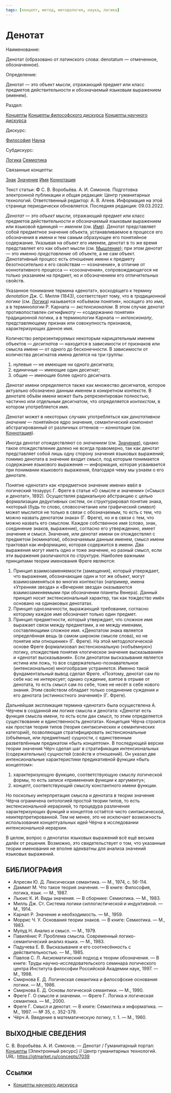 ```yaml
---
tags: [концепт, метод, методология, наука, логика]
---
```

# Денотат

Наименование:

Денотат (образовано от латинского слова: denotatum — отмеченное, обозначенное).

Определение:

Денотат — это объект мысли, отражающий предмет или класс предметов действительности и обозначаемый языковым выражением (именем).

Раздел:

[Концепты](https://gtmarket.ru/concepts/)  [Концепты философского дискурса](https://gtmarket.ru/concepts/philosophical-concepts) [Концепты научного дискурса](https://gtmarket.ru/concepts/scientific-concepts)

Дискурс:

[Философия](https://gtmarket.ru/concepts/6862) [Наука](https://gtmarket.ru/concepts/6860)

Субдискурс:

[Логика](https://gtmarket.ru/concepts/6892) [Семиотика](https://gtmarket.ru/concepts/6925)

Связанные концепты:

[Знак](https://gtmarket.ru/concepts/7038) [Значение](https://gtmarket.ru/concepts/7041) [Имя](https://gtmarket.ru/concepts/6924) [Коннотация](https://gtmarket.ru/concepts/7040)

Текст статьи: © С. В. Воробьёва. А. И. Симонов. Подготовка электронной публикации и общая редакция: Центр гуманитарных технологий. Ответственный редактор: А. В. Агеев. Информация на этой странице периодически обновляется. Последняя редакция: 09.03.2022.

_Денотат_ — это _объект мысли_, отражающий предмет или класс предметов действительности и обозначаемый языковым выражением или языковой единицей — _именем_ (см. [Имя](https://gtmarket.ru/concepts/6924)). Денотат представляет собой предметное значение объекта, устанавливаемое в процессе его обозначения в имени и тем самым образующее его понятийное содержание. Указывая на объект его именем, денотат в то же время представляет его как объект мысли (см. [Мышление](https://gtmarket.ru/concepts/7007)); при этом денотат — это именно _представление_ об объекте, а не сам объект. Денотативный процесс есть отношение имени к предмету безотносительно к его свойствам — «означение», в отличие от коннотативного процесса — «соозначения», сопровождающегося не только указанием на предмет, но и обозначением его отличительных свойств.

Указанное понимание термина «денотат», восходящего к термину _denotation_ Дж. С. Милля (1843), соответствует тому, что в _традиционной логике_ (см. [Логика](https://gtmarket.ru/concepts/6892)) называется «объёмом понятия», носящего это имя, а в терминологии Р. Карнапа — _экстенсионалом_. В этом случае денотат противопоставлен _сигнификату_ — «содержанию понятия» традиционной логики, а в терминологии Карнапа — _интенсионалу_, представляющему признак или совокупность признаков, характеризующих данное имя.

Количество репрезентируемых некоторым нарицательным именем объектов — _десигнатов_ — находится в зависимости от признаков или смысла имени — от одного до бесконечности. В зависимости от количества десигнатов имена делятся на три группы:

1. нулевые — не имеющие ни одного десигната;
2. единичные — имеющие один десигнат;
3. общие — имеющие более одного десигната.

Денотат имени определяется также как множество десигнатов, которое актуально обозначено данным именем в конкретном контексте. В денотате объём имени может быть репрезентирован полностью, частично или отдельным десигнатом, что определяется _контекстом_, в котором употребляется имя.

Денотат может в некоторых случаях употребляться как _денотативное значение_ — понятийное ядро значения, семантический компонент абстрагированный от различных оттенков — _коннотации_ (см. [Коннотация](https://gtmarket.ru/concepts/7040)).

Иногда денотат отождествляют со _значением_ (см. [Значение](https://gtmarket.ru/concepts/7041)), однако такое отождествление далеко не всегда правомерно, так как денотат представляет собой лишь одну сторону значения языковых выражений; помимо денотата в значение входит _смысл_, под которым понимается содержание языкового выражения — информация, которая усваивается при понимании языкового выражения, благодаря чему мы узнаем о его денотате.

Понятие «денотат» как «предметное значение имени» ввёл в логический тезаурус Г. Фреге в статье «О смысле и значении» («Смысл и денотат», 1892). Осуществляя радикальную абстракцию с целью формализации дедуктивных систем, он структурировал понятие знака, «который (будь то слово, словосочетание или графический символ) может мыслится не только в связи с обозначаемым, то есть с тем, что можно назвать денотатом знака» (Г. Фреге), но и в связи с тем, что можно назвать его смыслом. Каждое собственное имя (слово, знак, соединение знаков, выражение), согласно его утверждению, имеет значение и смысл. Значение, или денотат имени он отождествлял с предметом (номинатом), обозначаемым данным именем, смысл имени трактовал как информацию, которая содержится в имени. Два выражения могут иметь одно и тоже значение, но разный смысл, если эти выражения различаются по структуре. Наиболее важными принципами теории именования Фреге являются:

1. Принцип взаимозаменяемости (замещения), который утверждает, что выражения, обозначающие один и тот же объект, могут взаимозаменяться во многих контекстах (например, имена «Утренняя звезда» и «Вечерняя звезда» оказываются взаимозаменяемыми при обозначении планеты Венера). Данный принцип носит экстенсиональный характер, так как тождество имён основано на одинаковых денотатах.
2. Принцип однозначности, выражающий требование, согласно которому каждое имя обозначает только один предмет.
3. Принцип предметности, который утверждает, что сложное имя выражает связи между предметами, а не между именами, составляющими сложное имя. «Денотатом знака является определённая вещь (в самом широком смысле слова), но не понятие или отношение» (Г. Фреге). На этой методологической основе Фреге формализовал экстенсиональную («объёмную») логику, отождествив понятия «логическое значение высказывания» и «денотат высказывания». Если денотатом высказывания является истина или ложь, то все содержательно-познавательное (интенсиональное) многообразие устраняется. Именно такой фундаментальный вывод сделал Фреге. «Поэтому, денотат сам по себе нас не интересует; однако суждение, взятое в отрыве от денотата, то есть смысл сам по себе, тоже не несёт в себе нового знания. Этим свойством обладает только соединение суждения и его денотата (истинностного значения)» (Г. Фреге).

Дальнейшая экспликация термина «денотат» была осуществлена А. Чёрчем в созданной им логике смысла и денотата: «Денотат есть функция смысла имени, то есть если дан смысл, то этим определяется существование и единственность денотата». Концепция Чёрча строится как простая теория типов (теория синтаксических и семантических категорий), позволяющая стратифицировать экстенсиональные (объёмные, или предметные) сущности, с единственным разветвлённым предикатом «быть концептом». В последующей версии теории значения Чёрч сделал шаг в стратификации интенсиональных (содержательных) сущностей (свойств и отношений). Он указал две интенсиональные характеристики предикативной функции «быть концептом»:

1. характеризующую функцию, соответствующую смыслу логической формы, то есть записи «применения функции к аргументу»;
2. концепт, соответствующий смыслу константного имени функции.

Но поскольку интерпретация смысла и денотата в теории значения Чёрча ограничена онтологией простой теории типов, то есть экстенсиональной иерархией, то процедура различения характеризующих функций и концептов остаётся чисто синтаксической, неинтерпретированной. Тем не менее, это не исключает возможность использования концептуальных идей Чёрча в исследовании интенсиональной иерархии.

В целом, вопрос о денотатах языковых выражений всё ещё весьма далёк от решения. Возможно, это свидетельствует о том, что указанные теории именования не вполне адекватны для анализа значений языковых выражений.

## БИБЛИОГРАФИЯ

- Апресян Ю. Д. Лексическая семантика. — М., 1974, с. 56-114.
- Даммит М. Что такое теория значения. — В книге: Философия, логика, язык. — М., 1987.
- Льюис К. И. Виды значения. — В сборнике: Семиотика. — М., 1983.
- Милль Дж. Ст. Система логики силлогистической и индуктивной. — М., 1914.
- Карнап Р. Значение и необходимость. — М., 1959.
- Моррис Ч. У. Основания теории знаков. — В книге: Семиотика. — М., 1983.
- Мулуд Н. Анализ и смысл. — М., 1979.
- Павилёнис Р. Проблема смысла. Современный логико-семантический анализ языка. — М., 1983.
- Падучева Е. В. Высказывание и его соотнесённость с действительностью. — М., 1985.
- Павлов С. Л. Аксиоматический подход к теории обозначения. — В книге: Труды научно-исследовательского семинара логического центра Института философии Российской Академии наук, 1997. — М., 1998.
- Смирнова Е. Д. Логическая семантика и философские основания логики. — М., 1986.
- Смирнова Е. Д. Основы логической семантики. — М., 1990.
- Фреге Г. О смысле и значении. — Фреге Г. Логика и логическая семантика. — М., 2000.
- Фреге Г. Смысл и денотат. — В книге: Семиотика и информатика. — М., 1997. — № 35, с. 352-379.
- Чёрч А. Введение в математическую логику, т. 1. — М., 1960.

## ВЫХОДНЫЕ СВЕДЕНИЯ

С. В. Воробьёва. А. И. Симонов. — Денотат / Гуманитарный портал: [Концепты](https://gtmarket.ru/concepts/) [Электронный ресурс] // Центр гуманитарных технологий. URL: <https://gtmarket.ru/concepts/7039>

## Ссылки

- [Концепты научного дискурса](Концепты%20научного%20дискурса.md)
